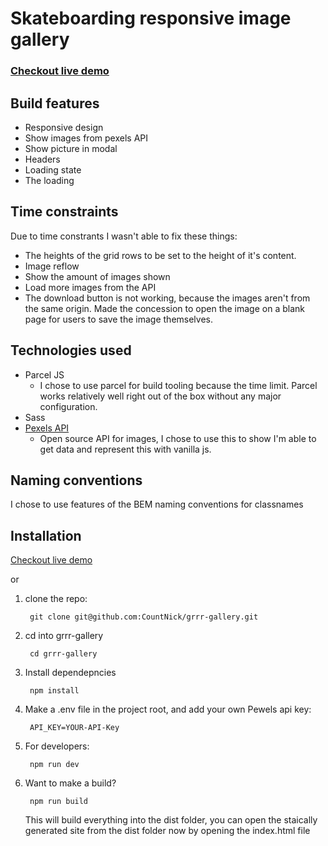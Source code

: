 # Skateboarding responsive image gallery

### [Checkout live demo](https://skateboarding-gallery.netlify.app)

## Build features
- Responsive design
- Show images from pexels API
- Show picture in modal
- Headers
- Loading state
- The loading 

## Time constraints

Due to time constrants I wasn't able to fix these things: 
 - The heights of the grid rows to be set to the height of it's content.
 - Image reflow
 - Show the amount of images shown
 - Load more images from the API
 - The download button is not working, because the images aren't from the same origin. Made the concession to open the image on a blank page for users to save the image themselves.

## Technologies used

- Parcel JS
    - I chose to use parcel for build tooling because the time limit. Parcel works relatively well right out of the box without any major configuration.
- Sass
- [Pexels API](https://www.pexels.com/nl-nl/api/)
    - Open source API for images, I chose to use this to show I'm able to get data and represent this with vanilla js.

## Naming conventions
I chose to use features of the BEM naming conventions for classnames

## Installation

 [Checkout live demo](https://skateboarding-gallery.netlify.app)

 or

1. clone the repo:

        git clone git@github.com:CountNick/grrr-gallery.git

2. cd into grrr-gallery

        cd grrr-gallery

3. Install dependepncies

        npm install

4. Make a .env file in the project root, and add your own Pewels api key:

        API_KEY=YOUR-API-Key

5. For developers:

        npm run dev

6. Want to make a build?

        npm run build

    This will build everything into the dist folder, you can open the staically generated site from the dist folder now by opening the index.html file